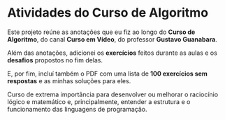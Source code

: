 # Atividades do Curso de Algoritmo

Este projeto reúne as anotações que eu fiz ao longo do **Curso de Algoritmo**, do canal **Curso em Vídeo**, do professor **Gustavo Guanabara**.

Além das anotações, adicionei os **exercícios** feitos durante as aulas e os **desafios** propostos no fim delas.

E, por fim, incluí também o PDF com uma lista de **100 exercícios sem respostas** e as minhas soluções para eles.

Curso de extrema importância para desenvolver ou melhorar o raciocínio lógico e matemático e, principalmente, entender a estrutura e o funcionamento das linguagens de programação.

